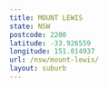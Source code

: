 ```yaml
---
title: MOUNT LEWIS
state: NSW
postcode: 2200
latitude: -33.926559
longitude: 151.014937
url: /nsw/mount-lewis/
layout: suburb
---
```

